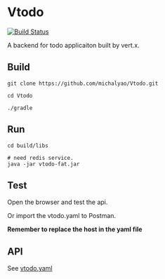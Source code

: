 # Vtodo
[![Build Status](https://travis-ci.org/michalyao/Vtodo.svg?branch=master)](https://travis-ci.org/michalyao/Vtodo)


A backend for todo applicaiton built by vert.x. 

## Build

``` shell
git clone https://github.com/michalyao/Vtodo.git

cd Vtodo

./gradle
```
## Run

``` shell
cd build/libs

# need redis service.
java -jar vtodo-fat.jar
```

## Test
Open the browser and test the api.

Or import the vtodo.yaml to Postman.

**Remember to replace the host in the yaml file**

## API
See [vtodo.yaml](./vtodo.yaml)
